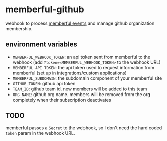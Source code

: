 # memberful-github

webhook to process [memberful events](https://memberful.com/help/integrate/advanced/webhooks/) and
manage github organization membership.

## environment variables

* `MEMBERFUL_WEBHOOK_TOKEN`: an api token sent from memberful to the webhook (add `?token=<MEMBERFUL_WEBHOOK_TOKEN>` to the webhook URL)
* `MEMBERFUL_API_TOKEN`: the api token used to request information from memberful (set up in integrations/custom applications)
* `MEMBERFUL_SUBDOMAIN`: the subdomain component of your memberful site
* `GITHUB_TOKEN`: github api token
* `TEAM_ID`: github team id. new members will be added to this team
* `ORG_NAME`: github org name. members will be removed from the org completely when their subscription deactivates

## TODO

memberful passes a `Secret` to the webhook, so I don't need the hard coded `token` param in the webhook URL.
